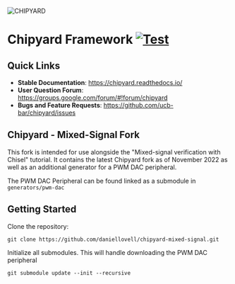 ![CHIPYARD](https://github.com/ucb-bar/chipyard/raw/master/docs/_static/images/chipyard-logo-full.png)

# Chipyard Framework [![Test](https://github.com/ucb-bar/chipyard/actions/workflows/chipyard-run-tests.yml/badge.svg)](https://github.com/ucb-bar/chipyard/actions)

## Quick Links

* **Stable Documentation**: https://chipyard.readthedocs.io/
* **User Question Forum**: https://groups.google.com/forum/#!forum/chipyard
* **Bugs and Feature Requests**: https://github.com/ucb-bar/chipyard/issues

## Chipyard - Mixed-Signal Fork
This fork is intended for use alongside the "Mixed-signal verification with Chisel" tutorial. It contains the latest Chipyard fork as of November 2022 as well as an additional generator for a PWM DAC peripheral.

The PWM DAC Peripheral can be found linked as a submodule in `generators/pwm-dac`

## Getting Started

Clone the repository:

`git clone https://github.com/daniellovell/chipyard-mixed-signal.git`

Initialize all submodules. This will handle downloading the PWM DAC peripheral

`git submodule update --init --recursive`


